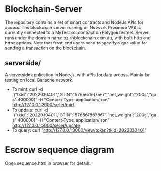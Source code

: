 # Blockchain-Server
The repository contains a set of smart contracts and NodeJs APIs for access. The blockchain server running on Network Presence VPS is currently connected to a MyTest.sol contract on Polygon testnet. Server runs under the domain name ozirisblockchain.com.au, with both http and https options. Note that front-end users need to specify a gas value for sending a transaction on the blockchain.

## serverside/
A serverside application in NodeJs, with APIs for data access. Mainly for testing on local Ganache network.
- To mint: curl -d '{"tkid":"2022030401","GTIN":"576567567567","net_weight":"200g","gas":400000}' -H "Content-Type: application/json" http://127.0.0.1:3000/seller/mint
- To update: curl -d '{"tkid":"2022030401","GTIN":"576567567567","net_weight":"200g","gas":400000}' -H "Content-Type: application/json" http://127.0.0.1:3000/seller/update
- To query: curl "http://127.0.0.1:3000/view/token?tkid=2022030401"

# Escrow sequence diagram
Open sequence.html in browser for details.
